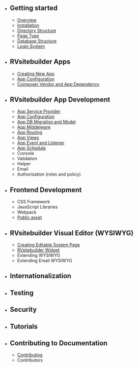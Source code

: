 - ## Getting started
    - [Overview](overview.md)   
    - [Installation](installation.md)
    - [Directory Structure](directory-structure.md)
    - [Page Type](page-type.md)
    - [Database Structure](database-structure.md)
    - [Login System](login-system.md)
- ## RVsitebuilder Apps
    - [Creating New App](creating-new-app.md)
    - [App Configuration](app-configuration-app-json.md) 
    - [Composer Vendor and App Dependency](composer-vendor-and-app-dependency.md)
- ## RVsitebuilder App Development
    - [App Service Provider](app-service-provider.md)
    - [App Configuration](app-configuration.md) 
    - [App DB Migration and Model](app-database-migration-and-model.md)
    - [App Middelware](app-middleware.md)
    - [App Routing](app-routing.md)
    - [App Views](app-views.md) 
    - [App Event and Listener](app-event-listener.md) 
    - [App Schedule](app-schedule.md) 
    - Console
    - Validation
    - Helper
    - Email
    - Authorization (roles and policy)
- ## Frontend Development
    - CSS Framework
    - JavaScript Libraries
    - Webpack 
    - [Public asset](public-asset.md) 
- ## RVsitebuilder Visual Editor (WYSIWYG)
    - [Creating Editable System Page](creating-editable-system-page.md)
    - [RVsitebuilder Widget](rvsitebuilder-widget.md)
    -  Extending WYSIWYG
    -  Extending Email WYSIWYG
- ## Internationalization
- ## Testing
- ## Security
- ## Tutorials
- ## Contributing to Documentation
    - [Contributing](contributing.md)
    - Contributors 



